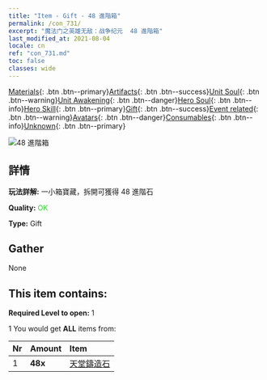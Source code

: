 ```yaml
---
title: "Item - Gift - 48 進階箱"
permalink: /con_731/
excerpt: "魔法门之英雄无敌：战争纪元  48 進階箱"
last_modified_at: 2021-08-04
locale: cn
ref: "con_731.md"
toc: false
classes: wide
---
```

 [Materials](/ItemsCN/){: .btn .btn--primary}[Artifacts](/ItemsCN/Artifacts/){: .btn .btn--success}[Unit Soul](/ItemsCN/UnitSoul/){: .btn .btn--warning}[Unit Awakening](/ItemsCN/UnitAwakening/){: .btn .btn--danger}[Hero Soul](/ItemsCN/HeroSoul/){: .btn .btn--info}[Hero Skill](/ItemsCN/HeroSkill/){: .btn .btn--primary}[Gift](/ItemsCN/Gift/){: .btn .btn--success}[Event related](/ItemsCN/Events/){: .btn .btn--warning}[Avatars](/ItemsCN/Avatars/){: .btn .btn--danger}[Consumables](/ItemsCN/Consumables/){: .btn .btn--info}[Unknown](/ItemsCN/Unknown/){: .btn .btn--primary}

 ![48 進階箱](/images/t/i_tool_30261.png)

## 詳情
 **玩法詳解:** 一小箱寶藏，拆開可獲得 48 進階石

 **Quality:** <span style="color: #32CD32">OK</span>

 **Type:** Gift

## Gather

  None

## This item contains:

 **Required Level to open:** 1

 1 You would get **ALL** items  from:

  | Nr | Amount |     Item    |
  |:---|:-------|:------------|
  | 1 |  **48x** | [天堂鑄造石](/cn/Items/art_188/) |  | 
